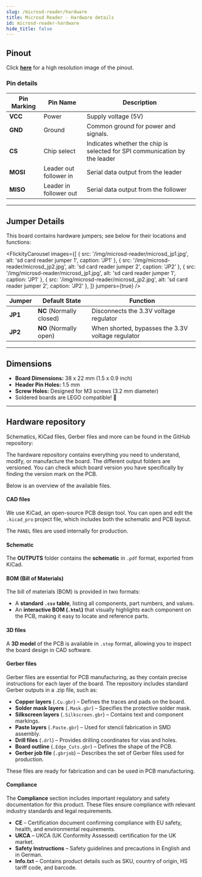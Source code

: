 ```yaml
---
slug: /microsd-reader/hardware
title: Microsd Reader - Hardware details
id: microsd-reader-hardware
hide_title: false
---
```


## Pinout

<CenteredImage src="/img/microsd-reader/pinout.webp" alt="Pinout" />

Click [**here**](/img/microsd-reader/pinout.webp) for a high resolution image of the pinout.

### Pin details

| Pin Marking | Pin Name                | Description                                                           |
| ----------- | ----------------------- | --------------------------------------------------------------------- |
| **VCC**     | Power                   | Supply voltage (5V)                                                   |
| **GND**     | Ground                  | Common ground for power and signals.                                  |
| **CS**      | Chip select             | Indicates whether the chip is selected for SPI communication by the leader |
| **MOSI**    | Leader out follower in  | Serial data output from the leader                                    |
| **MISO**    | Leader in follower out  | Serial data output from the follower                                  |

---

## Jumper Details

This board contains hardware jumpers; see below for their locations and functions:

<FlickityCarousel
  images={[
    { src: '/img/microsd-reader/microsd_jp1.jpg', alt: 'sd card reader jumper 1', caption: 'JP1' },
    { src: '/img/microsd-reader/microsd_jp2.jpg', alt: 'sd card reader jumper 2', caption: 'JP2' },
    { src: '/img/microsd-reader/microsd_jp1.jpg', alt: 'sd card reader jumper 1', caption: 'JP1' },
    { src: '/img/microsd-reader/microsd_jp2.jpg', alt: 'sd card reader jumper 2', caption: 'JP2' },
  ]}
  jumpers={true}
/>

| Jumper  | Default State            | Function                                                                                        |
| ------- | ------------------------ | ------------------------------------------------------------------------------------------------- |
| **JP1** | **NC** (Normally closed) | Disconnects the 3.3V voltage regulator                                                            |
| **JP2** | **NO** (Normally open)   | When shorted, bypasses the 3.3V voltage regulator                                               |

---

## Dimensions

- **Board Dimensions:** 38 x 22 mm (1.5 x 0.9 inch)
- **Header Pin Holes:** 1.5 mm
- **Screw Holes:** Designed for M3 screws (3.2 mm diameter)
- Soldered boards are LEGO compatible! 🧱

---

## Hardware repository

Schematics, KiCad files, Gerber files and more can be found in the GitHub repository:

<QuickLink 
  title="microSD breakout Hardware design" 
  description="GitHub hardware repository for this product"
  url="https://github.com/SolderedElectronics/MicroSD-breakout-hardware-design" 
/> 

The hardware repository contains everything you need to understand, modify, or manufacture the board. The different output folders are versioned. You can check which board version you have specifically by finding the version mark on the PCB.

Below is an overview of the available files.  

#### CAD files

We use KiCad, an open-source PCB design tool. You can open and edit the `.kicad_pro` project file, which includes both the schematic and PCB layout.  

The `PANEL` files are used internally for production.  

#### Schematic

The **OUTPUTS** folder contains the **schematic** in `.pdf` format, exported from KiCad.

#### BOM (Bill of Materials)

The bill of materials (BOM) is provided in two formats:  

- A **standard `.csv` table**, listing all components, part numbers, and values.  
- An **interactive BOM (`.html`)** that visually highlights each component on the PCB, making it easy to locate and reference parts.  

#### 3D files

A **3D model** of the PCB is available in `.step` format, allowing you to inspect the board design in CAD software.  

#### Gerber files 

Gerber files are essential for PCB manufacturing, as they contain precise instructions for each layer of the board. The repository includes standard Gerber outputs in a .zip file, such as:  

- **Copper layers** (`.Cu.gbr`) – Defines the traces and pads on the board.  
- **Solder mask layers** (`.Mask.gbr`) – Specifies the protective solder mask.  
- **Silkscreen layers** (`.Silkscreen.gbr`) – Contains text and component markings.  
- **Paste layers** (`.Paste.gbr`) – Used for stencil fabrication in SMD assembly.  
- **Drill files** (`.drl`) – Provides drilling coordinates for vias and holes.  
- **Board outline** (`.Edge_Cuts.gbr`) – Defines the shape of the PCB.  
- **Gerber job file** (`.gbrjob`) – Describes the set of Gerber files used for production.  

These files are ready for fabrication and can be used in PCB manufacturing.

#### Compliance  

The **Compliance** section includes important regulatory and safety documentation for this product. These files ensure compliance with relevant industry standards and legal requirements.  

- **CE** – Certification document confirming compliance with EU safety, health, and environmental requirements.  
- **UKCA** – UKCA (UK Conformity Assessed) certification for the UK market.  
- **Safety Instructions** – Safety guidelines and precautions in English and in German.
- **Info.txt** – Contains product details such as SKU, country of origin, HS tariff code, and barcode.